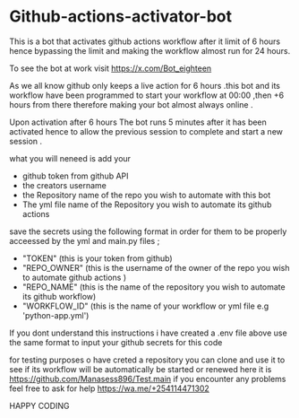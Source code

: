 # Github-actions-activator-bot
This is a bot that activates github actions workflow after it limit of 6 hours hence bypassing the limit and making the workflow almost run for 24 hours.


To see the bot at work visit https://x.com/Bot_eighteen 


As we all know github only keeps a live action for 6 hours .this bot and its workflow have been programmed to start your workflow at 00:00 ,then +6 hours from there therefore making your bot almost always online .

Upon activation after 6 hours The bot runs 5 minutes after it has been activated hence to allow the previous session to complete and start a new session .
       
 what you will neneed is add your 
 
  + github token from github API
  + the creators username 
  + the Repository name of the repo you wish to automate with this bot
  + The yml file name of the Repository you wish to automate its github actions

save the secrets using the following format in order for them to be properly acceessed by the yml and main.py files ;

   + "TOKEN" (this is your token from github)
   + "REPO_OWNER" (this is the username of the owner of the repo you wish to automate github actions )
   + "REPO_NAME" (this is the name of the repository you wish to automate its github workflow)
   + "WORKFLOW_ID" (this is the name of your workflow or yml file e.g 'python-app.yml')

   If you dont understand this instructions i have created a .env file above use the same format to input your github secrets for this code 

   
   for testing purposes o have creted a repository you can clone and use it to see if its workflow will be automatically be started or renewed here it is https://github.com/Manasess896/Test.main
   if you encounter any problems feel free to ask for help https://wa.me/+254114471302
   
   HAPPY CODING
     
